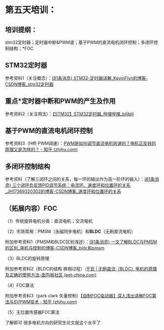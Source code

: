 # 第五天培训：

## 培训提纲：

stm32定时器；定时器中断&PWM波；基于PWM的直流电机闭环控制；多闭环控制结构；*FOC

## STM32定时器

参考资料1（关注概念）：[(81条消息) STM32-定时器详解_KevinFlyn的博客-CSDN博客_stm32定时器](https://blog.csdn.net/qq_44016222/article/details/123507270)

## 重点*定时器中断和PWM的产生及作用

参考资料2（关注用法）：[【STM32】STM32定时器_哔哩哔哩_bilibili](https://www.bilibili.com/video/BV1AE411A7oc?spm_id_from=333.337.search-card.all.click&vd_source=51c04c8c10dc450fdd03d4f00d880ba9)

## 基于PWM的直流电机闭环控制

参考资料3（H桥 PWM调速）：[PWM是如何调节直流电机转速的？电机正反转的原理又是怎样的？ - 知乎 (zhihu.com)](https://zhuanlan.zhihu.com/p/83373994)

## 多闭环控制结构



参考资料（了解三闭环之间的关系，每一环的输出作为高一阶环的输入）：[(81条消息) 三个闭环负反馈PID调节系统：电流环、速度环和位置环的关系_JH17369320302的博客-CSDN博客_速度环和位置环的关系](https://blog.csdn.net/JH17369320302/article/details/79100764)

## （拓展内容）FOC

（1）传统旋转电机分类：直流电机；交流电机

（2）市场常用：PMSM（永磁同步电机）和**BLDC**（无刷直流电机）

附加参考资料1（PMSM和BLDC区别浅述）：[(81条消息) 一文了解BLDC与PMSM的区别_电机与控制的博客-CSDN博客_bldc和pmsm](https://blog.csdn.net/sphinz1/article/details/109265584)

（3）BLDC的旋转原理

附加参考资料2（BLDC的结构 换相过程）:[干货 | 无刷直流（BLDC）电机的原理及正确的使用方法-面包板社区 (eet-china.com)](https://www.eet-china.com/mp/a21338.html)

（4）FOC算法

附加参考资料3（park clark 矢量控制）[【自制FOC驱动器】深入浅出讲解FOC算法与SVPWM技术 - 知乎 (zhihu.com)](https://zhuanlan.zhihu.com/p/147659820)

（5）无位置传感器FOC算法

了解即可 很多电机方向的研究生论文就这个水平了

